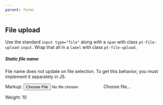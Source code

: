 ```yaml
---
parent: forms
---
```


## File upload

Use the standard `input type="file"` along with a `span` with class `pt-file-upload-input`.
Wrap that all in a `label` with class `pt-file-upload`.

<div class="pt-callout pt-intent-warning pt-icon-warning-sign">
<h5>Static file name</h5>
File name does not update on file selection. To get this behavior,
you must implement it separately in JS.
</div>

Markup:
<label class="pt-file-upload">
<input type="file" />
<span class="pt-file-upload-input">Choose file...</span>
</label>

Weight: 10
